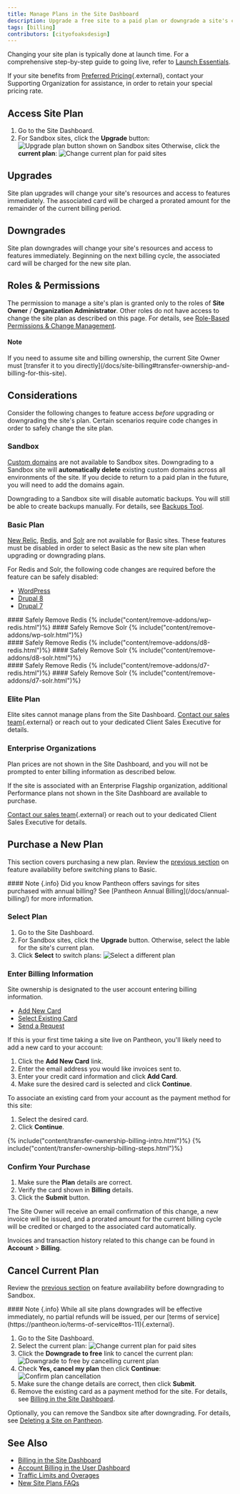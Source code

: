 ```yaml
---
title: Manage Plans in the Site Dashboard
description: Upgrade a free site to a paid plan or downgrade a site's current plan within the Site Dashboard.
tags: [billing]
contributors: [cityofoaksdesign]
---
```


Changing your site plan is typically done at launch time. For a comprehensive step-by-step guide to going live, refer to [Launch Essentials](/docs/guides/launch/).

If your site benefits from [Preferred Pricing](https://pantheon.io/plans/agency-preferred-pricing){.external}, contact your Supporting Organization for assistance, in order to retain your special pricing rate.

## Access Site Plan
1. Go to the Site Dashboard.
2. For Sandbox sites, click the **Upgrade** button:
 ![Upgrade plan button shown on Sandbox sites](/source/docs/assets/images/dashboard/upgrade-plan.png)
 Otherwise, click the **current plan**:
 ![Change current plan for paid sites](/source/docs/assets/images/dashboard/change-plan.png)

## Upgrades
Site plan upgrades will change your site's resources and access to features immediately. The associated card will be charged a prorated amount for the remainder of the current billing period.

## Downgrades
Site plan downgrades will change your site's resources and access to features immediately. Beginning on the next billing cycle, the associated card will be charged for the new site plan.

## Roles & Permissions
The permission to manage a site's plan is granted only to the roles of **Site Owner** / **Organization Administrator**. Other roles do not have access to change the site plan as described on this page. For details, see <a href="/docs/change-management/#site-level-roles-and-permissions" data-proofer-ignore>Role-Based Permissions & Change Management</a>.

<div class="alert alert-info">
<h4 class="info">Note</h4>
<p markdown="1">If you need to assume site and billing ownership, the current Site Owner must [transfer it to you directly](/docs/site-billing#transfer-ownership-and-billing-for-this-site).</p></div>

## Considerations
Consider the following changes to feature access _before_ upgrading or downgrading the site's plan. Certain scenarios require code changes in order to safely change the site plan.

### Sandbox
[Custom domains](/docs/domains/#custom-domains) are not available to Sandbox sites. Downgrading to a Sandbox site will **automatically delete** existing custom domains across all environments of the site. If you decide to return to a paid plan in the future, you will need to add the domains again.

Downgrading to a Sandbox site will disable automatic backups. You will still be able to create backups manually. For details, see [Backups Tool](/docs/backups/).

### Basic Plan
[New Relic](/docs/new-relic/), [Redis](/docs/redis/), and [Solr](/docs/solr) are not available for Basic sites. These features must be disabled in order to select Basic as the new site plan when upgrading or downgrading plans.

For Redis and Solr, the following code changes are required before the feature can be safely disabled:

<!-- Nav tabs -->
<ul class="nav nav-tabs" role="tablist">
  <!-- Active tab -->
  <li id="wp-id" role="presentation" class="active"><a href="#wp" aria-controls="wp" role="tab" data-toggle="tab">WordPress</a></li>
  <!-- 2nd Tab Nav -->
  <li id="d8-id" role="presentation"><a href="#d8" aria-controls="drops" role="tab" data-toggle="tab">Drupal 8</a></li>
  <!-- 3rd Tab Nav -->
  <li id="d7-id" role="presentation"><a href="#d7" aria-controls="drops" role="tab" data-toggle="tab">Drupal 7</a></li>

</ul>
<!-- Tab panes -->
<div class="tab-content">
  <!-- Active pane content -->
  <div role="tabpanel" class="tab-pane active" id="wp" markdown="1">
#### Safely Remove Redis
{% include("content/remove-addons/wp-redis.html")%}
#### Safely Remove Solr
{% include("content/remove-addons/wp-solr.html")%}
  </div>
  <!-- 2nd pane content -->
  <div role="tabpanel" class="tab-pane" id="d8" markdown="1">
#### Safely Remove Redis
{% include("content/remove-addons/d8-redis.html")%}
#### Safely Remove Solr
{% include("content/remove-addons/d8-solr.html")%}
  </div>
  <!-- 2nd pane content -->
  <div role="tabpanel" class="tab-pane" id="d7" markdown="1">
#### Safely Remove Redis
{% include("content/remove-addons/d7-redis.html")%}
#### Safely Remove Solr
{% include("content/remove-addons/d7-solr.html")%}
  </div>
</div>

### Elite Plan
Elite sites cannot manage plans from the Site Dashboard. [Contact our sales team](https://pantheon.io/contact-us){.external} or reach out to your dedicated Client Sales Executive for details.

### Enterprise Organizations
Plan prices are not shown in the Site Dashboard, and you will not be prompted to enter billing information as described below.

If the site is associated with an Enterprise Flagship organization, additional Performance plans not shown in the Site Dashboard are available to purchase.

[Contact our sales team](https://pantheon.io/contact-us){.external} or reach out to your dedicated Client Sales Executive for details.

## Purchase a New Plan
This section covers purchasing a new plan. Review the [previous section](#basic-plan) on feature availability before switching plans to Basic.

<div class="alert alert-info" role="alert" markdown="1">
#### Note {.info}
Did you know Pantheon offers savings for sites purchased with annual billing? See [Pantheon Annual Billing](/docs/annual-billing/) for more information.
</div>

### Select Plan
1. Go to the Site Dashboard.
2. For Sandbox sites, click the **Upgrade** button. Otherwise, select the lable for the site's current plan.
3. Click **Select** to switch plans:
 ![Select a different plan](/source/docs/assets/images/dashboard/select-plan.png)


### Enter Billing Information
Site ownership is designated to the user account entering billing information.
<!-- Nav tabs -->
<ul class="nav nav-tabs" role="tablist">
  <!-- Active tab -->
  <li id="add-cc-id" role="presentation" class="active"><a href="#add-cc" aria-controls="add-cc" role="tab" data-toggle="tab">Add New Card</a></li>
  <!-- 2nd Tab Nav -->
  <li id="existing-cc-id" role="presentation"><a href="#existing-cc" aria-controls="existing-cc" role="tab" data-toggle="tab">Select Existing Card</a></li>
  <!-- 3RD Tab Nav -->
  <li id="request-payment-id" role="presentation"><a href="#request-payment" aria-controls="request-payment" role="tab" data-toggle="tab">Send a Request</a></li>
</ul>
<!-- Tab panes -->
<div class="tab-content">
<!-- Active pane content -->
<div role="tabpanel" class="tab-pane active" id="add-cc" markdown="1">
If this is your first time taking a site live on Pantheon, you'll likely need to add a new card to your account:

1. Click the **<span class="glyphicon glyphicon-plus"></span> Add New Card** link.
2. Enter the email address you would like invoices sent to.
3. Enter your credit card information and click **Add Card**.
4. Make sure the desired card is selected and click **Continue**.
</div>
<!-- 2nd pane content -->
<div role="tabpanel" class="tab-pane" id="existing-cc" markdown="1">
To associate an existing card from your account as the payment method for this site:

1. Select the desired card.
2. Click **Continue**.
</div>
<!-- 3rd pane content -->
<div role="tabpanel" class="tab-pane" id="request-payment" markdown="1">
{% include("content/transfer-ownership-billing-intro.html")%}
{% include("content/transfer-ownership-billing-steps.html")%}
</div>
</div>

### Confirm Your Purchase
1. Make sure the **Plan** details are correct.
2. Verify the card shown in **Billing** details.
3. Click the **Submit** button.

The Site Owner will receive an email confirmation of this change, a new invoice will be issued, and a prorated amount for the current billing cycle will be credited or charged to the associated card automatically.

Invoices and transaction history related to this change can be found in **<span class="glyphicons glyphicons-cogwheel"></span> Account** > **Billing**.

## Cancel Current Plan
Review the [previous section](#sandbox) on feature availability before downgrading to Sandbox.

<div class="alert alert-info" markdown="1">
#### Note {.info}
While all site plans downgrades will be effective immediately, no partial refunds will be issued, per our [terms of service](https://pantheon.io/terms-of-service#tos-11){.external}.
</div>


1. Go to the Site Dashboard.
2. Select the current plan:
 ![Change current plan for paid sites](/source/docs/assets/images/dashboard/change-plan.png)
3. Click the **Downgrade to free** link to cancel the current plan:
 ![Downgrade to free by cancelling current plan](/source/docs/assets/images/dashboard/cancel-plan.png)
4. Check **Yes, cancel my plan** then click **Continue**:
 ![Confirm plan cancellation](/source/docs/assets/images/dashboard/confirm-cancellation.png)
5. Make sure the change details are correct, then click **Submit**.
6. Remove the existing card as a payment method for the site. For details, see [Billing in the Site Dashboard](/docs/site-billing/#do-not-bill-this-site-to-a-card).

Optionally, you can remove the Sandbox site after downgrading. For details, see [Deleting a Site on Pantheon](/docs/delete-site/).

## See Also
- [Billing in the Site Dashboard](/docs/site-billing/)
- [Account Billing in the User Dashboard](/docs/account-billing/)
- [Traffic Limits and Overages](/docs/traffic-limits/)
- [New Site Plans FAQs](/docs/new-plans-faq/)
